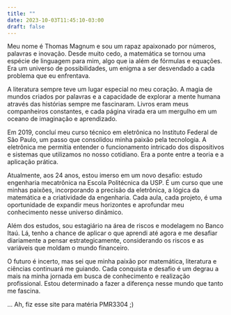 ```yaml
---
title: ""
date: 2023-10-03T11:45:10-03:00
draft: false
---
```


Meu nome é Thomas Magnum e sou um rapaz apaixonado por números, palavras e inovação. Desde muito cedo, a matemática se tornou uma espécie de linguagem para mim, algo que ia além de fórmulas e equações. Era um universo de possibilidades, um enigma a ser desvendado a cada problema que eu enfrentava.

A literatura sempre teve um lugar especial no meu coração. A magia de mundos criados por palavras e a capacidade de explorar a mente humana através das histórias sempre me fascinaram. Livros eram meus companheiros constantes, e cada página virada era um mergulho em um oceano de imaginação e aprendizado.

Em 2019, concluí meu curso técnico em eletrônica no Instituto Federal de São Paulo, um passo que consolidou minha paixão pela tecnologia. A eletrônica me permitia entender o funcionamento intricado dos dispositivos e sistemas que utilizamos no nosso cotidiano. Era a ponte entre a teoria e a aplicação prática.

Atualmente, aos 24 anos, estou imerso em um novo desafio: estudo engenharia mecatrônica na Escola Politécnica da USP. É um curso que une minhas paixões, incorporando a precisão da eletrônica, a lógica da matemática e a criatividade da engenharia. Cada aula, cada projeto, é uma oportunidade de expandir meus horizontes e aprofundar meu conhecimento nesse universo dinâmico.

Além dos estudos, sou estagiário na área de riscos e modelagem no Banco Itaú. Lá, tenho a chance de aplicar o que aprendi até agora e me desafiar diariamente a pensar estrategicamente, considerando os riscos e as variáveis que moldam o mundo financeiro.

O futuro é incerto, mas sei que minha paixão por matemática, literatura e ciências continuará me guiando. Cada conquista e desafio é um degrau a mais na minha jornada em busca de conhecimento e realização profissional. Estou determinado a fazer a diferença nesse mundo que tanto me fascina. 

... Ah, fiz esse site para matéria PMR3304 ;)